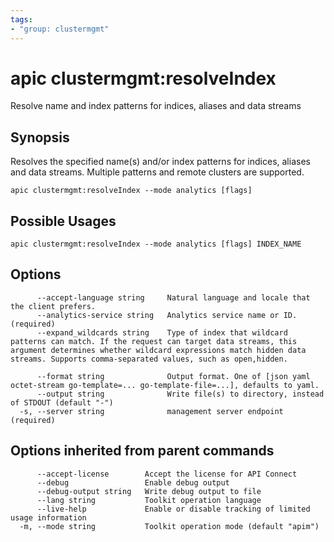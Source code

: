 ```yaml
---
tags:
- "group: clustermgmt"
---
```

# apic clustermgmt:resolveIndex

Resolve name and index patterns for indices, aliases and data streams

## Synopsis

Resolves the specified name(s) and/or index patterns for indices, aliases and data streams. Multiple patterns and remote clusters are supported.

```
apic clustermgmt:resolveIndex --mode analytics [flags]
```

## Possible Usages

```
apic clustermgmt:resolveIndex --mode analytics [flags] INDEX_NAME
```

## Options

```
      --accept-language string     Natural language and locale that the client prefers.
      --analytics-service string   Analytics service name or ID. (required)
      --expand_wildcards string    Type of index that wildcard patterns can match. If the request can target data streams, this argument determines whether wildcard expressions match hidden data streams. Supports comma-separated values, such as open,hidden.

      --format string              Output format. One of [json yaml octet-stream go-template=... go-template-file=...], defaults to yaml.
      --output string              Write file(s) to directory, instead of STDOUT (default "-")
  -s, --server string              management server endpoint (required)
```

## Options inherited from parent commands

```
      --accept-license        Accept the license for API Connect
      --debug                 Enable debug output
      --debug-output string   Write debug output to file
      --lang string           Toolkit operation language
      --live-help             Enable or disable tracking of limited usage information
  -m, --mode string           Toolkit operation mode (default "apim")
```
